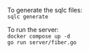 To generate the sqlc files:  
`sqlc generate`

To run the server:  
`docker compose up -d`  
`go run server/fiber.go`